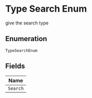 
# Type Search Enum

give the search type

## Enumeration

`TypeSearchEnum`

## Fields

| Name |
|  --- |
| `Search` |

